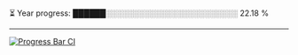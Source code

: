 
⏳ Year progress: ██████░░░░░░░░░░░░░░░░░░░░░░░░ 22.18 %

---

[![Progress Bar CI](https://github.com/thatoranzhevyy/thatoranzhevyy/actions/workflows/node.js.yml/badge.svg)](https://github.com/thatoranzhevyy/thatoranzhevyy/actions/workflows/node.js.yml)

